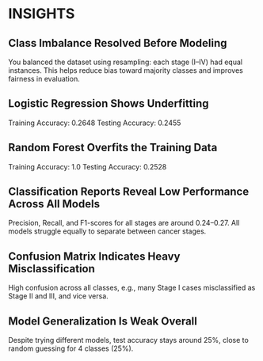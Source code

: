 # INSIGHTS
## Class Imbalance Resolved Before Modeling
You balanced the dataset using resampling: each stage (I–IV) had equal instances.
This helps reduce bias toward majority classes and improves fairness in evaluation.

## Logistic Regression Shows Underfitting
Training Accuracy: 0.2648
Testing Accuracy: 0.2455

## Random Forest Overfits the Training Data
Training Accuracy: 1.0
Testing Accuracy: 0.2528

## Classification Reports Reveal Low Performance Across All Models
Precision, Recall, and F1-scores for all stages are around 0.24–0.27.
All models struggle equally to separate between cancer stages.

## Confusion Matrix Indicates Heavy Misclassification
High confusion across all classes, e.g., many Stage I cases misclassified as Stage II and III, and vice versa.

## Model Generalization Is Weak Overall
Despite trying different models, test accuracy stays around 25%, close to random guessing for 4 classes (25%).

